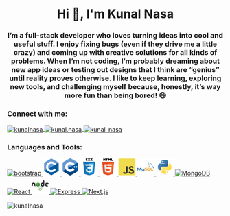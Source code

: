 <h1 align="center">Hi 👋, I'm Kunal Nasa</h1>
<h3 align="center">
 I’m a full-stack developer who loves turning ideas into cool and useful stuff. I enjoy fixing bugs (even if they drive me a little crazy) and coming up with creative solutions for all kinds of problems. When I’m not coding, I’m probably dreaming about new app ideas or testing out designs that I think are “genius” until reality proves otherwise. I like to keep learning, exploring new tools, and challenging myself because, honestly, it’s way more fun than being bored! 😄

</h3>

<h3 align="left">Connect with me:</h3>
<p align="left">
  <a href="https://www.linkedin.com/in/kunal-nasa-24840b249/" target="_blank" rel="noopener noreferrer">
    <img align="center" src="https://raw.githubusercontent.com/rahuldkjain/github-profile-readme-generator/master/src/images/icons/Social/linked-in-alt.svg" alt="kunalnasa" height="30" width="40" />
  </a>
  <a href="https://instagram.com/kunal.nasa" target="_blank" rel="noopener noreferrer">
    <img align="center" src="https://raw.githubusercontent.com/rahuldkjain/github-profile-readme-generator/master/src/images/icons/Social/instagram.svg" alt="kunal.nasa" height="30" width="40" />
  </a>
  <a href="https://auth.geeksforgeeks.org/user/kunal_nasa/practice/" target="_blank" rel="noopener noreferrer">
    <img align="center" src="https://upload.wikimedia.org/wikipedia/commons/thumb/4/43/GeeksforGeeks.svg/1280px-GeeksforGeeks.svg.png" alt="kunal_nasa" height="30" width="40" />
  </a>
</p>

<h3 align="left">Languages and Tools:</h3>
<p align="left"> 
  <a href="https://getbootstrap.com" target="_blank" rel="noopener noreferrer">
    <img src="https://encrypted-tbn0.gstatic.com/images?q=tbn:ANd9GcSff90_MR_zyln7GdER-nrk-YCbgDLc3Lu2BQ&s" alt="bootstrap" width="40" height="40" />
  </a> 
  <a href="https://www.cprogramming.com/" target="_blank" rel="noopener noreferrer">
    <img src="https://raw.githubusercontent.com/devicons/devicon/master/icons/c/c-original.svg" alt="c" width="40" height="40" />
  </a> 
  <a href="https://www.w3schools.com/cpp/" target="_blank" rel="noopener noreferrer">
    <img src="https://raw.githubusercontent.com/devicons/devicon/master/icons/cplusplus/cplusplus-original.svg" alt="cplusplus" width="40" height="40" />
  </a> 
  <a href="https://www.w3schools.com/css/" target="_blank" rel="noopener noreferrer">
    <img src="https://raw.githubusercontent.com/devicons/devicon/master/icons/css3/css3-original-wordmark.svg" alt="css3" width="40" height="40" />
  </a> 
  <a href="https://www.w3.org/html/" target="_blank" rel="noopener noreferrer">
    <img src="https://raw.githubusercontent.com/devicons/devicon/master/icons/html5/html5-original-wordmark.svg" alt="html5" width="40" height="40" />
  </a> 
  <a href="https://developer.mozilla.org/en-US/docs/Web/JavaScript" target="_blank" rel="noopener noreferrer">
    <img src="https://raw.githubusercontent.com/devicons/devicon/master/icons/javascript/javascript-original.svg" alt="javascript" width="40" height="40" />
  </a> 
  <a href="https://www.mysql.com/" target="_blank" rel="noopener noreferrer">
    <img src="https://raw.githubusercontent.com/devicons/devicon/master/icons/mysql/mysql-original-wordmark.svg" alt="mysql" width="40" height="40" />
  </a> 
  <a href="https://www.python.org" target="_blank" rel="noopener noreferrer">
    <img src="https://raw.githubusercontent.com/devicons/devicon/master/icons/python/python-original.svg" alt="python" width="40" height="40" />
  </a>
  <a href="https://www.mongodb.com/" target="_blank" rel="noopener noreferrer">
    <img src="https://w7.pngwing.com/pngs/429/921/png-transparent-mongodb-plain-wordmark-logo-icon-thumbnail.png" alt="MongoDB" width="40" height="40" />
  </a>
  <a href="https://react.dev/" target="_blank" rel="noopener noreferrer">
    <img src="https://encrypted-tbn0.gstatic.com/images?q=tbn:ANd9GcTFi4_-9fNmkOc4nkBq6YLPG8higxuZsBuXGQ&s" alt="React" width="40" height="40" />
  </a>
  <a href="https://nodejs.org/" target="_blank" rel="noopener noreferrer">
    <img src="https://raw.githubusercontent.com/devicons/devicon/master/icons/nodejs/nodejs-original-wordmark.svg" alt="Node.js" width="40" height="40" />
  </a>
  <a href="https://expressjs.com/" target="_blank" rel="noopener noreferrer">
    <img src="https://encrypted-tbn0.gstatic.com/images?q=tbn:ANd9GcTI3nGP9w-Ol7H0GYUnDUdCwqnoLwRzoe_cmA&s" alt="Express" width="40" height="40" />
  </a>
  <a href="https://nextjs.org/" target="_blank" rel="noopener noreferrer">
    <img src="https://encrypted-tbn0.gstatic.com/images?q=tbn:ANd9GcSfAj91W7yB_3oOdcC-LxF0_6Yg5rHATLQ7uQ&s" alt="Next.js" width="40" height="40" />
  </a>
</p>

<p>
  <img align="center" src="https://github-readme-stats.vercel.app/api/top-langs?username=kunalnasa&show_icons=true&locale=en&layout=compact" alt="kunalnasa" />
</p>
